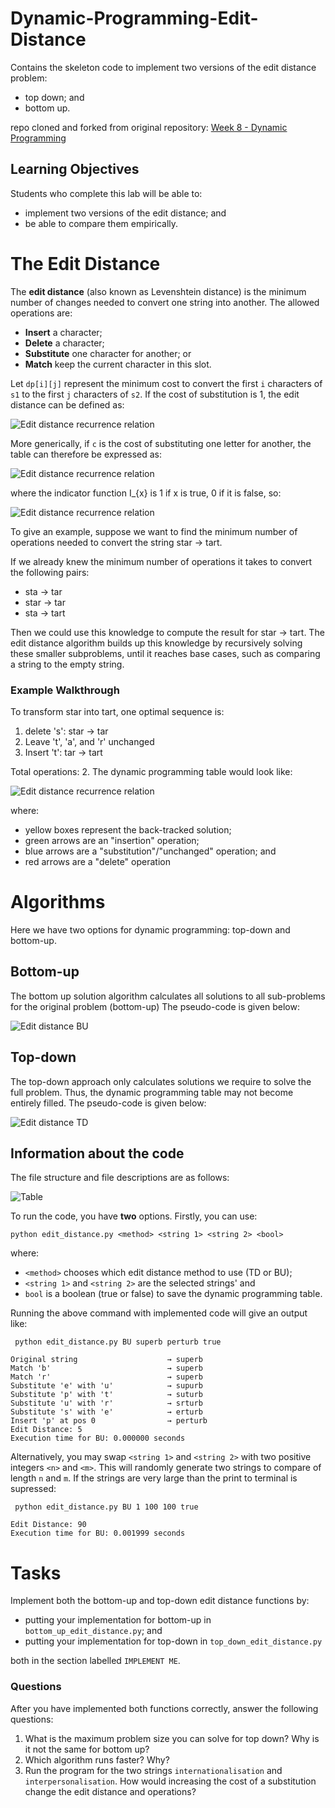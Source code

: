 # Dynamic-Programming-Edit-Distance

Contains the skeleton code to implement two versions of the edit distance problem:
- top down; and
- bottom up.

repo cloned and forked from original repository: [Week 8 - Dynamic Programming](https://github.com/RMIT-COSC2123-3119-AA25/rmit-cosc2123-3119-aa25-classroom-edit-distance-Edit-Distance)

## Learning Objectives

Students who complete this lab will be able to:
- implement two versions of the edit distance; and
- be able to compare them empirically.

# The Edit Distance 

The **edit distance** (also known as Levenshtein distance) is the minimum number of changes needed to convert one string into another.
The allowed operations are:

- **Insert** a character;
- **Delete** a character;
- **Substitute** one character for another; or
- **Match** keep the current character in this slot.

Let `dp[i][j]` represent the minimum cost to convert the first `i` characters of `s1` to the first `j` characters of `s2`.
If the cost of substitution is 1, the edit distance can be defined as:

![Edit distance recurrence relation](img/edit_distance_eq_cost1.png)

More generically, if `c` is the cost of substituting one letter for another, the table can therefore be expressed as: 

![Edit distance recurrence relation](img/edit_distance_eq.jpg)

where the indicator function I_{x} is 1 if x is true, 0 if it is false, so:

![Edit distance recurrence relation](img/indicator.jpg)

To give an example, suppose we want to find the minimum number of operations needed to convert the string
star → tart.

If we already knew the minimum number of operations it takes to convert the following pairs:

- sta → tar
- star → tar
- sta → tart

Then we could use this knowledge to compute the result for star → tart.
The edit distance algorithm builds up this knowledge by recursively solving these smaller subproblems, until it reaches base cases, such as comparing a string to the empty string.

### Example Walkthrough
To transform star into tart, one optimal sequence is:

1. delete 's': star → tar
2. Leave 't', 'a', and 'r' unchanged
3. Insert 't': tar → tart

Total operations: 2. The dynamic programming table would look like:

![Edit distance recurrence relation](img/dp_table.png)

where:
- yellow boxes represent the back-tracked solution;
- green arrows are an "insertion" operation;
- blue arrows are a "substitution"/"unchanged" operation; and
- red arrows are a "delete" operation

# Algorithms

Here we have two options for dynamic programming: top-down and bottom-up.

## Bottom-up

The bottom up solution algorithm calculates all solutions to all sub-problems for the
original problem (bottom-up) The pseudo-code is given below:

![Edit distance BU](img/ed_distance_BU.png)

## Top-down

The top-down approach only calculates solutions we require to solve the full problem.
Thus, the dynamic programming table may not become entirely filled. The pseudo-code is given below:

![Edit distance TD](img/ed_distance_TD.png)

## Information about the code

The file structure and file descriptions are as follows:

![Table](img/table.jpg)

To run the code, you have **two** options. Firstly, you can use:

```python edit_distance.py <method> <string 1> <string 2> <bool>```

where:

- `<method>` chooses which edit distance method to use (TD or BU);
- `<string 1>` and `<string 2>` are the selected strings' and
- `bool` is a boolean (true or false) to save the dynamic programming table.

Running the above command with implemented code will give an output like:

``` python edit_distance.py BU superb perturb true```
```commandline
Original string                    → superb
Match 'b'                          → superb
Match 'r'                          → superb
Substitute 'e' with 'u'            → supurb
Substitute 'p' with 't'            → suturb
Substitute 'u' with 'r'            → srturb
Substitute 's' with 'e'            → erturb
Insert 'p' at pos 0                → perturb
Edit Distance: 5
Execution time for BU: 0.000000 seconds
```

Alternatively, you may swap `<string 1>` and `<string 2>` with two positive integers `<n>` and `<m>`. This will
randomly generate two strings to compare of length `n` and `m`. If the strings are very large than the print to terminal
is supressed:

``` python edit_distance.py BU 1 100 100 true```
```commandline      
Edit Distance: 90
Execution time for BU: 0.001999 seconds
```

# Tasks

Implement both the bottom-up and top-down edit distance functions by:
- putting your implementation for bottom-up in `bottom_up_edit_distance.py`; and
- putting your implementation for top-down in `top_down_edit_distance.py`

both in the section labelled `IMPLEMENT ME`.

### Questions
After you have implemented both functions correctly, answer the following questions:
1. What is the maximum problem size you can solve for top down? Why is it not the same for bottom up?
2. Which algorithm runs faster? Why?
3. Run the program for the two strings `internationalisation` and `interpersonalisation`. How would increasing the cost of a substitution change the edit distance and operations?